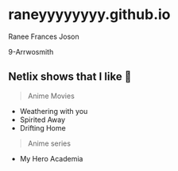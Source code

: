 # raneyyyyyyyy.github.io
Ranee Frances Joson

9-Arrwosmith
## Netlix shows that I like 🌸
>Anime Movies
- Weathering with you
- Spirited Away
- Drifting Home
>Anime series
- My Hero Academia
